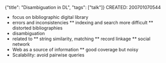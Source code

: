 {"title": "Disambiguation in DL", "tags": ["talk"]}
CREATED: 200701070544
 * focus on bibliographic digital library
 * errors and inconsistencies
 ** indexing and search more difficult
 ** distorted bibliographies
 * disambiguation
 * related to
 ** string similarity, matching
 ** record linkage
 ** social network
 * Web as a source of information
 ** good coverage but noisy
 * Scalability: avoid pairwise queries
